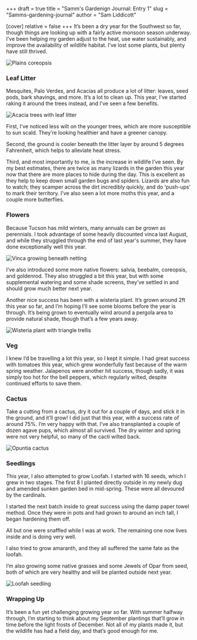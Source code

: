 +++
draft = true
title = "Samm's Gardenign Journal: Entry 1"
slug = "Samms-gardening-journal"
author = "Sam Liddicott"

[cover]
relative = false
+++
It’s been a dry year for the Southwest so far, though things are looking up with a fairly active monsoon season underway. I’ve been helping my garden adjust to the heat, use water sustainably, and improve the availability of wildlife habitat. I’ve lost some plants, but plenty have still thrived. 

![Plains coreopsis](https://4w1qaaek5t.ucarecd.net/989663a3-c81c-4e75-bb27-ed4da88ff317/PXL_20250725_215919570.RAW-01.COVER.jpg "Some plains coreopsis winning against the heat.")

### Leaf Litter

Mesquites, Palo Verdes, and Acacias all produce a lot of litter: leaves, seed pods, bark shavings, and more. It’s a lot to clean up. This year, I’ve started raking it around the trees instead, and I’ve seen a few benefits.

![Acacia trees with leaf litter](https://4w1qaaek5t.ucarecd.net/9f2430c2-86be-43d7-8287-c539ecf95dac/PXL_20250725_215723900.RAW-01.COVER.jpg "The lizards adore the acacia tree litter.")

First, I’ve noticed less wilt on the younger trees, which are more susceptible to sun scald. They’re looking healthier and have a greener canopy.

Second, the ground is cooler beneath the litter layer by around 5 degrees Fahrenheit, which helps to alleviate heat stress.

Third, and most importantly to me, is the increase in wildlife I’ve seen. By my best estimates, there are twice as many lizards in the garden this year now that there are more places to hide during the day. This is excellent as they help to keep down small garden bugs and spiders. Lizards are also fun to watch; they scamper across the dirt incredibly quickly, and do ‘push-ups’ to mark their territory. I’ve also seen a lot more moths this year, and a couple more butterflies.

### Flowers

Because Tucson has mild winters, many annuals can be grown as perennials. I took advantage of some heavily discounted vinca last August, and while they struggled through the end of last year's summer, they have done exceptionally well this year. 

![Vinca growing beneath netting](https://4w1qaaek5t.ucarecd.net/65716b21-4389-44c1-8688-8708b6ce8a47/PXL_20250725_215653799.RAW-01.COVER.jpg "The netting provides shade and protection for the tomatoes, which share this garden bed.")

I’ve also introduced some more native flowers: salvia, beebalm, coreopsis, and goldenrod. They also struggled a bit this year, but with some supplemental watering and some shade screens, they’ve settled in and should grow much better next year.

Another nice success has been with a wisteria plant. It’s grown around 2ft this year so far, and I’m hoping I’ll see some blooms before the year is through. It’s being grown to eventually wind around a pergola area to provide natural shade, though that’s a few years away.

![Wisteria plant with triangle trellis](https://4w1qaaek5t.ucarecd.net/453861eb-49a4-4e4a-bd01-bb007024bc49/PXL_20250725_215524472.RAW-01.COVER.jpg "One very heat-hardy wisteria.")

### Veg

I knew I’d be travelling a lot this year, so I kept it simple. I had great success with tomatoes this year, which grew wonderfully fast because of the warm spring weather. Jalapenos were another hit success, though sadly, it was simply too hot for the bell peppers, which regularly wilted, despite continued efforts to save them.

### Cactus

Take a cutting from a cactus, dry it out for a couple of days, and stick it in the ground, and it’ll grow! I did just that this year, with a success rate of around 75%. I’m very happy with that. I’ve also transplanted a couple of dozen agave pups, which almost all survived. The dry winter and spring were not very helpful, so many of the cacti wilted back.

![Opuntia cactus](https://4w1qaaek5t.ucarecd.net/85a0323b-d050-44ef-a7c8-a7f86d601c1f/PXL_20250725_215759419.RAW-01.MP.COVER.jpg "The topmost pad and the buds are all post-planting growth.")

### Seedlings

This year, I also attempted to grow Loofah. I started with 16 seeds, which I grew in two stages. The first 8 I planted directly outside in my newly dug and amended sunken garden bed in mid-spring. These were all devoured by the cardinals. 

I started the next batch inside to great success using the damp paper towel method. Once they were in pots and had grown to around an inch tall, I began hardening them off. 

All but one were snaffled while I was at work. The remaining one now lives inside and is doing very well. 

I also tried to grow amaranth, and they all suffered the same fate as the loofah. 

I’m also growing some native grasses and some Jewels of Opar from seed, both of which are very healthy and will be planted outside next year.

![Loofah seedling](https://4w1qaaek5t.ucarecd.net/4e089b54-847e-4803-a6e8-7c6220db89bb/PXL_20250725_221051495.RAW-01.COVER.jpg "It's almost a foot tall and should start producing buds soon.")

### Wrapping Up

It’s been a fun yet challenging growing year so far. With summer halfway through, I’m starting to think about my September plantings that’ll grow in time before the light frosts of December. Not all of my plants made it, but the wildlife has had a field day, and that’s good enough for me.
